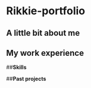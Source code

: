 # Rikkie-portfolio
## A little bit about me

## My work experience

##**Skills**

##**Past projects**
